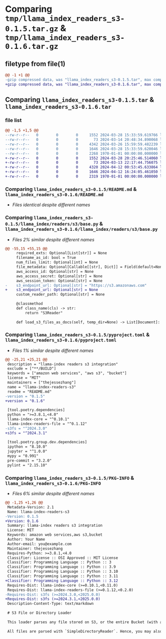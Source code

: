 # Comparing `tmp/llama_index_readers_s3-0.1.5.tar.gz` & `tmp/llama_index_readers_s3-0.1.6.tar.gz`

## filetype from file(1)

```diff
@@ -1 +1 @@
-gzip compressed data, was "llama_index_readers_s3-0.1.5.tar", max compression
+gzip compressed data, was "llama_index_readers_s3-0.1.6.tar", max compression
```

## Comparing `llama_index_readers_s3-0.1.5.tar` & `llama_index_readers_s3-0.1.6.tar`

### file list

```diff
@@ -1,5 +1,5 @@
--rw-r--r--   0        0        0     1552 2024-03-28 15:33:59.619766 llama_index_readers_s3-0.1.5/README.md
--rw-r--r--   0        0        0       73 2024-03-14 20:48:34.890068 llama_index_readers_s3-0.1.5/llama_index/readers/s3/__init__.py
--rw-r--r--   0        0        0     4342 2024-03-26 15:59:59.482239 llama_index_readers_s3-0.1.5/llama_index/readers/s3/base.py
--rw-r--r--   0        0        0     1646 2024-03-28 15:33:59.620046 llama_index_readers_s3-0.1.5/pyproject.toml
--rw-r--r--   0        0        0     2268 1970-01-01 00:00:00.000000 llama_index_readers_s3-0.1.5/PKG-INFO
+-rw-r--r--   0        0        0     1552 2024-03-28 20:25:46.514060 llama_index_readers_s3-0.1.6/README.md
+-rw-r--r--   0        0        0       73 2024-03-13 22:17:44.756075 llama_index_readers_s3-0.1.6/llama_index/readers/s3/__init__.py
+-rw-r--r--   0        0        0     4320 2024-04-12 00:53:45.633864 llama_index_readers_s3-0.1.6/llama_index/readers/s3/base.py
+-rw-r--r--   0        0        0     1646 2024-04-12 16:24:05.461050 llama_index_readers_s3-0.1.6/pyproject.toml
+-rw-r--r--   0        0        0     2319 1970-01-01 00:00:00.000000 llama_index_readers_s3-0.1.6/PKG-INFO
```

### Comparing `llama_index_readers_s3-0.1.5/README.md` & `llama_index_readers_s3-0.1.6/README.md`

 * *Files identical despite different names*

### Comparing `llama_index_readers_s3-0.1.5/llama_index/readers/s3/base.py` & `llama_index_readers_s3-0.1.6/llama_index/readers/s3/base.py`

 * *Files 2% similar despite different names*

```diff
@@ -55,15 +55,15 @@
     required_exts: Optional[List[str]] = None
     filename_as_id: bool = True
     num_files_limit: Optional[int] = None
     file_metadata: Optional[Callable[[str], Dict]] = Field(default=None, exclude=True)
     aws_access_id: Optional[str] = None
     aws_access_secret: Optional[str] = None
     aws_session_token: Optional[str] = None
-    s3_endpoint_url: Optional[str] = "https://s3.amazonaws.com"
+    s3_endpoint_url: Optional[str] = None
     custom_reader_path: Optional[str] = None
 
     @classmethod
     def class_name(cls) -> str:
         return "S3Reader"
 
     def load_s3_files_as_docs(self, temp_dir=None) -> List[Document]:
```

### Comparing `llama_index_readers_s3-0.1.5/pyproject.toml` & `llama_index_readers_s3-0.1.6/pyproject.toml`

 * *Files 1% similar despite different names*

```diff
@@ -25,21 +25,21 @@
 description = "llama-index readers s3 integration"
 exclude = ["**/BUILD"]
 keywords = ["amazon web services", "aws s3", "bucket"]
 license = "MIT"
 maintainers = ["thejessezhang"]
 name = "llama-index-readers-s3"
 readme = "README.md"
-version = "0.1.5"
+version = "0.1.6"
 
 [tool.poetry.dependencies]
 python = ">=3.8.1,<4.0"
 llama-index-core = "^0.10.1"
 llama-index-readers-file = "^0.1.12"
-s3fs = "^2024.3.0"
+s3fs = "^2024.3.1"
 
 [tool.poetry.group.dev.dependencies]
 ipython = "8.10.0"
 jupyter = "^1.0.0"
 mypy = "0.991"
 pre-commit = "3.2.0"
 pylint = "2.15.10"
```

### Comparing `llama_index_readers_s3-0.1.5/PKG-INFO` & `llama_index_readers_s3-0.1.6/PKG-INFO`

 * *Files 6% similar despite different names*

```diff
@@ -1,25 +1,26 @@
 Metadata-Version: 2.1
 Name: llama-index-readers-s3
-Version: 0.1.5
+Version: 0.1.6
 Summary: llama-index readers s3 integration
 License: MIT
 Keywords: amazon web services,aws s3,bucket
 Author: Your Name
 Author-email: you@example.com
 Maintainer: thejessezhang
 Requires-Python: >=3.8.1,<4.0
 Classifier: License :: OSI Approved :: MIT License
 Classifier: Programming Language :: Python :: 3
 Classifier: Programming Language :: Python :: 3.9
 Classifier: Programming Language :: Python :: 3.10
 Classifier: Programming Language :: Python :: 3.11
+Classifier: Programming Language :: Python :: 3.12
 Requires-Dist: llama-index-core (>=0.10.1,<0.11.0)
 Requires-Dist: llama-index-readers-file (>=0.1.12,<0.2.0)
-Requires-Dist: s3fs (>=2024.3.0,<2025.0.0)
+Requires-Dist: s3fs (>=2024.3.1,<2025.0.0)
 Description-Content-Type: text/markdown
 
 # S3 File or Directory Loader
 
 This loader parses any file stored on S3, or the entire Bucket (with an optional prefix filter) if no particular file is specified. When initializing `S3Reader`, you may pass in your [AWS Access Key](https://docs.aws.amazon.com/IAM/latest/UserGuide/id_credentials_access-keys.html). If none are found, the loader assumes they are stored in `~/.aws/credentials`.
 
 All files are parsed with `SimpleDirectoryReader`. Hence, you may also specify a custom `file_extractor`, relying on any of the loaders in this library (or your own)!
```

